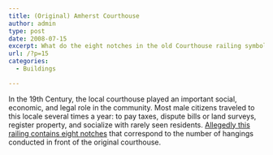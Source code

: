 ```yaml
---
title: (Original) Amherst Courthouse
author: admin
type: post
date: 2008-07-15
excerpt: What do the eight notches in the old Courthouse railing symbolize....
url: /?p=15
categories:
  - Buildings

---
```

In the 19th Century, the local courthouse played an important social, economic, and legal role in the community. Most male citizens traveled to this locale several times a year: to pay taxes, dispute bills or land surveys, register property, and socialize with rarely seen residents. [Allegedly this railing contains eight notches](http://www.locohistory.org/blog/amherst/?attachment_id=16) that correspond to the number of hangings conducted in front of the original courthouse.
